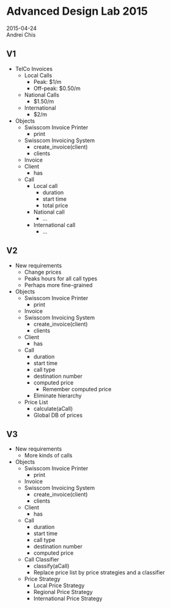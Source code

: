 # Advanced Design Lab 2015  
  
2015-04-24  
Andrei Chis  
  
## V1  
  
* TelCo Invoices  
    * Local Calls  
        * Peak: $1/m  
        * Off-peak: $0.50/m  
    * National Calls  
        * $1.50/m  
    * International  
        * $2/m  
* Objects  
    * Swisscom Invoice Printer  
        * print  
    * Swisscom Invoicing System  
        * create_invoice(client)  
        * clients  
    * Invoice  
    * Client  
        * has  
    * Call  
        * Local call  
            * duration  
            * start time  
            * total price  
        * National call  
            * ...  
        * International call  
            * ...  
  
## V2  
  
* New requirements  
    * Change prices  
    * Peaks hours for all call types  
    * Perhaps more fine-grained  
* Objects  
    * Swisscom Invoice Printer  
        * print  
    * Invoice  
    * Swisscom Invoicing System  
        * create_invoice(client)  
        * clients  
    * Client  
        * has  
    * Call  
        * duration  
        * start time  
        * call type  
        * destination number  
        * computed price  
            * Remember computed price  
        * Eliminate hierarchy  
    * Price List  
        * calculate(aCall)  
        * Global DB of prices  
  
## V3  
  
* New requirements  
    * More kinds of calls  
* Objects  
    * Swisscom Invoice Printer  
        * print  
    * Invoice  
    * Swisscom Invoicing System  
        * create_invoice(client)  
        * clients  
    * Client  
        * has  
    * Call  
        * duration  
        * start time  
        * call type  
        * destination number  
        * computed price  
    * Call Classifier  
        * classify(aCall)  
        * Replace price list by price strategies and a classifier  
    * Price Strategy  
        * Local Price Strategy  
        * Regional Price Strategy  
        * International Price Strategy  
